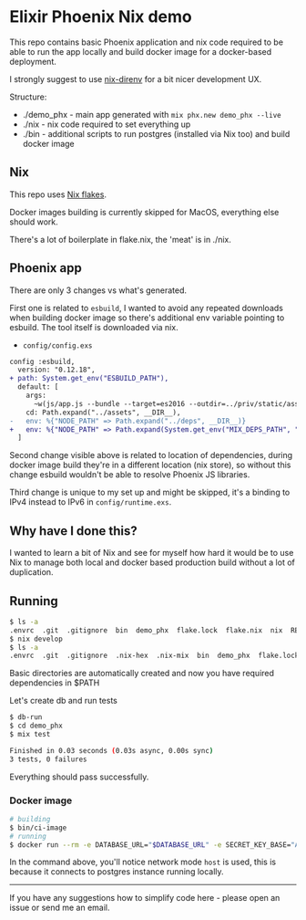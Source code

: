 # Elixir Phoenix Nix demo

This repo contains basic Phoenix application and nix code required to
be able to run the app locally and build docker image for a docker-based deployment.

I strongly suggest to use [nix-direnv](https://github.com/nix-community/nix-direnv) for
a bit nicer development UX.

Structure:

- ./demo_phx - main app generated with `mix phx.new demo_phx --live`
- ./nix - nix code required to set everything up
- ./bin - additional scripts to run postgres (installed via Nix too) and
  build docker image

## Nix

This repo uses [Nix flakes](https://nixos.wiki/wiki/Flakes).

Docker images building is currently skipped for MacOS,
everything else should work.

There's a lot of boilerplate in flake.nix, the 'meat' is in ./nix.

## Phoenix app

There are only 3 changes vs what's generated.

First one is related to `esbuild`, I wanted to avoid any repeated downloads when
building docker image so there's additional env variable pointing to esbuild.
The tool itself is downloaded via nix.


- `config/config.exs`
```diff
config :esbuild,
  version: "0.12.18",
+ path: System.get_env("ESBUILD_PATH"),
  default: [
    args:
      ~w(js/app.js --bundle --target=es2016 --outdir=../priv/static/assets --external:/fonts/* --external:/images/*),
    cd: Path.expand("../assets", __DIR__),
-   env: %{"NODE_PATH" => Path.expand("../deps", __DIR__)}
+   env: %{"NODE_PATH" => Path.expand(System.get_env("MIX_DEPS_PATH", "../deps"), __DIR__)}
  ]
```
Second change visible above is related to location of dependencies,
during docker image build they're in a different location (nix store), so
without this change esbuild wouldn't be able to resolve Phoenix JS libraries.

Third change is unique to my set up and might be skipped, it's a binding to
IPv4 instead to IPv6 in `config/runtime.exs`.


## Why have I done this?

I wanted to learn a bit of Nix and see for myself how hard it would be to
use Nix to manage both local and docker based production build without a lot of
duplication.


## Running

```bash
$ ls -a
.envrc  .git  .gitignore  bin  demo_phx  flake.lock  flake.nix  nix  README.md
$ nix develop
$ ls -a
.envrc  .git  .gitignore  .nix-hex  .nix-mix  bin  demo_phx  flake.lock  flake.nix  nix  README.md
```
Basic directories are automatically created and now you have required dependencies in $PATH

Let's create db and run tests
```bash
$ db-run
$ cd demo_phx
$ mix test

Finished in 0.03 seconds (0.03s async, 0.00s sync)
3 tests, 0 failures
```
Everything should pass successfully.


### Docker image

```bash
# building
$ bin/ci-image
# running
$ docker run --rm -e DATABASE_URL="$DATABASE_URL" -e SECRET_KEY_BASE="AAS+PPF6mkBp1" --network host phx-nix:latest
```

In the command above, you'll notice network mode `host` is used,
this is because it connects to postgres instance running locally.


--------------------------

If you have any suggestions how to simplify code here -
please open an issue or send me an email.
